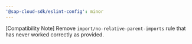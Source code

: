 ```yaml
---
'@sap-cloud-sdk/eslint-config': minor
---
```


[Compatibility Note] Remove `import/no-relative-parent-imports` rule that has never worked correctly as provided.
